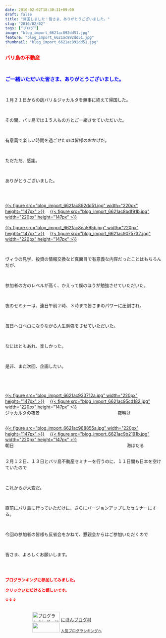 ```yaml
---
date: 2016-02-02T18:30:31+09:00
draft: false
title: "帰国しました！皆さま、ありがとうございました。"
slug: "2016/02/02"
tags: ["ブログ"]
image: "blog_import_6621ac892dd51.jpg"
feature: "blog_import_6621ac892dd51.jpg"
thumbnail: "blog_import_6621ac892dd51.jpg"
---
```

<p><font color="#ff0000" size="3"><strong>バリ島の不動産</strong></font></p><p> </p><p><font color="#0000ff" size="3"><strong>ご一緒いただいた皆さま、ありがとうございました。</strong></font></p><p> </p><p>１月２１日からの訪バリ＆ジャカルタを無事に終えて帰国した。</p><p> </p><p>その間、バリ島では１５人もの方とご一緒させていただいた。</p><p> </p><p>有意義で楽しい時間を過ごせたのは皆様のおかげだ。</p><p> </p><p>ただただ、感謝。</p><p> </p><p>ありがとうございました。</p><p> </p><p><br/><a href="blog_import_6621ac8a6c6a2.jpg">{{< figure src="blog_import_6621ac892dd51.jpg" width="220px" height="147px" >}}</a> 　<a href="blog_import_6621ac8d437fe.jpg">{{< figure src="blog_import_6621ac8bdf91b.jpg" width="220px" height="147px" >}}</a><br/><br/><a href="blog_import_6621ac8ede4b0.jpg">{{< figure src="blog_import_6621ac8ea565b.jpg" width="220px" height="147px" >}}</a> 　<a href="blog_import_6621ac91b8949.jpg">{{< figure src="blog_import_6621ac9075732.jpg" width="220px" height="147px" >}}</a></p><p> </p><p>ヴィラの見学、投資の情報交換など真面目で有意義な内容だったことはもちろんだが、</p><p> </p><p>参加者の方のレベルが高く、かえって僕のほうが勉強させていただいた。</p><p> </p><p>夜のセミナーは、連日午前２時、３時まで皆さまのパワーに圧倒され、</p><p> </p><p>毎日ヘロヘロになりながら人生勉強をさせていただいた。</p><p> </p><p>なにはともあれ、楽しかった。</p><p> </p><p>是非、また次回、企画したい。</p><p> </p><p> </p><p><a href="blog_import_6621ac94695ce.jpg">{{< figure src="blog_import_6621ac933712a.jpg" width="220px" height="147px" >}}</a> 　<a href="blog_import_6621ac970a06f.jpg">{{< figure src="blog_import_6621ac95cd182.jpg" width="220px" height="147px" >}}</a><br/>ジャカルタの夜景　　　　　　　　　　　　　　　　　　夜明け</p><p><br/><a href="blog_import_6621ac99d559e.jpg">{{< figure src="blog_import_6621ac988855a.jpg" width="220px" height="147px" >}}</a> 　<a href="blog_import_6621ac9c604e2.jpg">{{< figure src="blog_import_6621ac9b2191b.jpg" width="220px" height="147px" >}}</a><br/>朝日　　　　　　　　　　　　　　　　　　　　　　　　　　海ほたる<br/> </p><p>２月１２日、１３日とバリ島不動産セミナーを行うのに、１１日間も日本を空けていたので</p><p> </p><p>これからが大変だ。</p><p> </p><p>直前にバリ島に行っていただけに、さらにバージョンアップしたセミナーにする。</p><p> </p><p>今回の参加者の皆様も反省会をかねて、懇親会からはご参加いただくので</p><p> </p><p>皆さま、よろしくお願いします。</p><p><br/> </p><p><font color="#ff0000" size="2"><strong>ブログランキングに参加してみました。</strong></font></p><p><font color="#ff0000" size="2"><strong>クリックいただけると嬉しいです。</strong></font></p><p><font color="#ff0000" size="2"><strong>↓↓↓</strong></font></p><p><br/><a href="ranking.html" target="_blank"><img alt="ブログランキング・にほんブログ村へ" border="0" height="31" src="data:image/svg+xml;charset=utf-8,%3Csvg%20xmlns%3D%22http%3A%2F%2Fwww.w3.org%2F2000%2Fsvg%22%20title%3D%22Placeholder%20for%20Images%22%20role%3D%22presentation%22%20viewBox%3D%220%200%2088%2031%22%20%2F%3E" width="88" data-src="https://img-proxy.blog-video.jp/images?url=http%3A%2F%2Fwww.blogmura.com%2Fimg%2Fwww88_31.gif" style="aspect-ratio: auto 88 / 31;"/><noscript><img alt="ブログランキング・にほんブログ村へ" border="0" height="31" src="https://img-proxy.blog-video.jp/images?url=http%3A%2F%2Fwww.blogmura.com%2Fimg%2Fwww88_31.gif" width="88"></noscript></a> <a href="ranking.html" target="_blank">にほんブログ村</a><br/><a href="link.php?1804582" title="人気ブログランキングへ"><img border="0" height="31" src="data:image/svg+xml;charset=utf-8,%3Csvg%20xmlns%3D%22http%3A%2F%2Fwww.w3.org%2F2000%2Fsvg%22%20title%3D%22Placeholder%20for%20Images%22%20role%3D%22presentation%22%20viewBox%3D%220%200%2088%2031%22%20%2F%3E" width="88" data-src="https://blog.with2.net/img/banner/banner_22.gif" style="aspect-ratio: auto 88 / 31;"/><noscript><img border="0" height="31" src="https://blog.with2.net/img/banner/banner_22.gif" width="88"></noscript></a> <a href="link.php?1804582" style="FONT-SIZE: 12px">人気ブログランキングへ</a></p>

